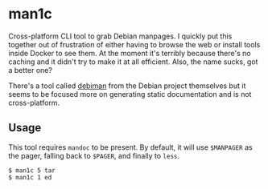 # man1c
Cross-platform CLI tool to grab Debian manpages. I quickly put this together out of frustration of either having to browse the web or install tools inside Docker to see them. At the moment it's terribly because there's no caching and it didn't try to make it at all efficient. Also, the name sucks, got a better one?

There's a tool called [debiman](https://github.com/Debian/debiman) from the Debian project themselves but it seems to be focused more on generating static documentation and is not cross-platform.

## Usage
This tool requires `mandoc` to be present. By default, it will use `$MANPAGER` as the pager, falling back to `$PAGER`, and finally to `less`.

```
$ man1c 5 tar
$ man1c 1 ed
```